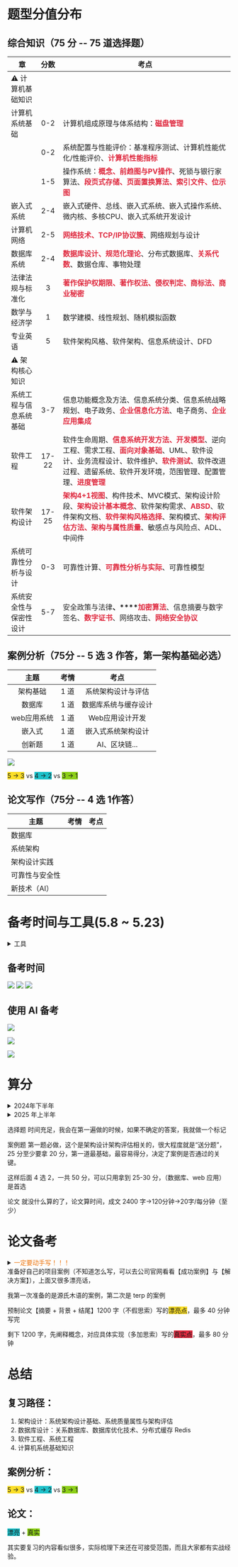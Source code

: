 # 题型分值分布
## 综合知识（75 分 -- 75 道选择题）
| **章** | **分数** | **考点** |
| --- | :---: | --- |
| ⚠️ 计算机基础知识 | | |
| 计算机系统基础 | 0-2 | 计算机组成原理与体系结构：**<font style="color:#DF2A3F;">磁盘管理</font>** |
| | 0-2 | 系统配置与性能评价：基准程序测试、计算机性能优化/性能评价、**<font style="color:#DF2A3F;">计算机性能指标</font>** |
| | 1-5 | 操作系统：**<font style="color:#DF2A3F;">概念、前趋图与PV操作</font>**、死锁与银行家算法、**<font style="color:#DF2A3F;">段页式存储、页面置换算法、索引文件、位示图</font>** |
| 嵌入式系统 | 2-4 | 嵌入式硬件、总线、嵌入式系统、嵌入式操作系统、微内核、多核CPU、嵌入式系统开发设计 |
| 计算机网络 | 2-5 | **<font style="color:#DF2A3F;">网络技术、TCP/IP协议簇</font>**、网络规划与设计 |
| 数据库系统 | 2-4 | **<font style="color:#DF2A3F;">数据库设计、规范化理论</font>**、分布式数据库、**<font style="color:#DF2A3F;">关系代数</font>**、数据仓库、事物处理 |
| 法律法规与标准化 | 3 | **<font style="color:#DF2A3F;">著作保护权期限、著作权法、侵权判定、商标法、商业秘密</font>** |
| 数学与经济学 | 1 | 数学建模、线性规划、随机模拟函数 |
| 专业英语 | 5 | 软件架构风格、软件架构、信息系统设计、DFD |
| ⚠️ 架构核心知识 | | |
| 系统工程与信息系统基础 | 3-7 | 信息功能概念及方法、信息系统分类、信息系统战略规划、电子政务、**<font style="color:#DF2A3F;">企业信息化方法</font>**、电子商务、**<font style="color:#DF2A3F;">企业应用集成</font>** |
| 软件工程 | 17-22 | 软件生命周期、**<font style="color:#DF2A3F;">信息系统开发方法、开发模型</font>**、逆向工程、需求工程、**<font style="color:#DF2A3F;">面向对象基础</font>**、UML、软件设计、业务流程设计、软件维护、**<font style="color:#DF2A3F;">软件测试</font>**、软件改进过程、遗留系统、软件开发环境，范围管理、配置管理、**<font style="color:#DF2A3F;">进度管理</font>** |
| 软件架构设计 | 17-25 | **<font style="color:#DF2A3F;">架构4+1视图</font>**、构件技术、MVC模式、架构设计阶段、**<font style="color:#DF2A3F;">架构设计基本概念</font>**、软件架构需求、**<font style="color:#DF2A3F;">ABSD</font>**、软件架构文档、**<font style="color:#DF2A3F;">软件架构风格选择</font>**、架构模式、**<font style="color:#DF2A3F;">架构评估方法、架构与属性质量</font>**、敏感点与风险点、ADL、中间件 |
| 系统可靠性分析与设计 | 0-3 | 可靠性计算、**<font style="color:#DF2A3F;">可靠性分析与实际</font>**、可靠性模型 |
| 系统安全性与保密性设计 | 5-7 | <font style="color:#262626;">安全政策与法律</font>**<font style="color:#262626;">、</font>****<font style="color:#DF2A3F;">加密算法</font>**<font style="color:#262626;">、信息摘要与数字签名、</font>**<font style="color:#DF2A3F;">数字证书</font>**<font style="color:#262626;">、网络攻击、</font>**<font style="color:#DF2A3F;">网络安全协议</font>** |




## 案例分析（75分 -- 5 选 3 作答，第一架构基础必选）
| 主题 | 考情 | 考点 |
| :---: | :---: | :---: |
| 架构基础 | 1 道 | 系统架构设计与评估 |
| 数据库 | 1 道 | 数据库系统与缓存设计 |
|  web应用系统 | 1 道 | Web应用设计开发 |
| 嵌入式 | 1 道 | 嵌入式系统架构设计 |
| 创新题 | 1 道 |  AI、区块链... |


![](https://cdn.nlark.com/yuque/0/2025/png/229290/1757423385852-42695c25-39b0-4984-81c5-a229f760e110.png)

<font style="background-color:#FBDE28;">5 -> 3</font> vs <font style="background-color:#1DC0C9;">4 -> 2</font> vs <font style="background-color:#8CCF17;">3 -> 1</font>

## 论文写作（75分 -- 4 选 1作答）
| 主题 | 考情 | 考点 |
| --- | --- | --- |
| 数据库 | | |
| 系统架构 | | |
| 架构设计实践 | | |
| 可靠性与安全性 | | |
| 新技术（AI） | | |


# 备考时间与工具(5.8 ~ 5.23)
<details class="lake-collapse"><summary id="u74168f46"><span class="ne-text">工具</span></summary><p id="u361af058" class="ne-p"><span class="ne-text">哈哈 本人做事比较注重仪式，上学的时候，要给某学科做错题集，必须买新的笔记本和笔</span></p><p id="u38987969" class="ne-p"><span class="ne-text">备考的时候 我全程使用了另一台 Windows 电脑 + Ipad + 32小时通关（纸质书）</span></p><p id="udd4a6e94" class="ne-p"><span class="ne-text">微信读书 + 腾讯元宝 + QQ 音乐</span></p></details>

## 备考时间

![](https://cdn.nlark.com/yuque/0/2025/png/229290/1757343506575-c3cd885e-232b-4024-817d-d24d82df60c4.png)
![](https://cdn.nlark.com/yuque/0/2025/png/229290/1757343356972-06d74b41-9765-4ff1-a6c4-c005689995c6.png)
![](https://cdn.nlark.com/yuque/0/2025/png/229290/1757342629886-5c3ec346-f96f-4933-812d-5ab2d89acd0f.png)

## 使用 AI 备考
![](https://cdn.nlark.com/yuque/0/2025/png/229290/1757342118417-9d344322-d778-4ca6-a218-869efce4357e.png)

![](https://cdn.nlark.com/yuque/0/2025/png/229290/1757342124217-a4561a90-8eb5-49a8-a1eb-d66574322e2e.png)

![](https://cdn.nlark.com/yuque/0/2025/png/229290/1757343015594-4560d864-8500-45bd-8450-09ea497725db.png)

# 算分
<details class="lake-collapse"><summary id="u3bb0b31d"><span class="ne-text">2024年下半年</span></summary><p id="u191a38e3" class="ne-p"><img src="https://cdn.nlark.com/yuque/0/2025/png/229290/1757341534497-b4a0a49b-2be8-4dde-9fd6-68bcab377145.png" width="668" id="ude03ae21" class="ne-image"></p></details>
<details class="lake-collapse"><summary id="u47ff5d60"><span class="ne-text">2025 年上半年</span></summary><p id="ud913ca5d" class="ne-p"><img src="https://cdn.nlark.com/yuque/0/2025/png/229290/1757341076438-755a73e3-b969-4685-ad6c-0480ffc8e937.png" width="663" id="u91cf1b91" class="ne-image"></p></details>


选择题 时间充足，我会在第一遍做的时候，如果不确定的答案，我就做一个标记

案例题 第一题必做，这个是架构设计架构评估相关的，很大程度就是“送分题”，25 分至少要拿 20 分，第一道最基础，最容易得分，决定了案例是否通过的关键。

这样后面 4 选 2，一共 50 分，可以只用拿到 25-30 分，（数据库、web 应用）是首选

论文 就没什么算的了，论文算时间，成文 2400 字->120分钟->20字/每分钟（至少）

# 论文备考
<details class="lake-collapse"><summary id="u358c2888"><span class="ne-text" style="color: #ED740C">一定要动手写！！！</span></summary><p id="ube06f318" class="ne-p"><span class="ne-text" style="color: #ED740C">一定要动手写！！！</span></p><p id="ub4ad498c" class="ne-p"><span class="ne-text" style="color: #D22D8D">一定要动手写！！！</span></p><p id="uf836f3a7" class="ne-p"><span class="ne-text" style="color: #DF2A3F; background-color: #FCE75A">一定要动手写！！！</span></p></details>
准备好自己的项目案例（不知道怎么写，可以去公司官网看看【成功案例】与【解决方案】），上面又很多漂亮话，

我第一次准备的是源氏木语的案例，第二次是 terp 的案例

预制论文【摘要 + 背景 + 结尾】1200 字（不假思索）写的<font style="background-color:#FBDE28;">漂亮点</font>，最多 40 分钟写完

剩下 1200 字，先阐释概念，对应具体实现（多加思索）写的<font style="background-color:#DF2A3F;">真实点</font>，最多 80 分钟

# 总结
## 复习路径：
1. 架构设计：系统架构设计基础、系统质量属性与架构评估
2. 数据库设计：关系数据库、数据库优化技术、分布式缓存 Redis
3. 软件工程、系统工程
4. 计算机系统基础知识

## 案例分析：
<font style="background-color:#FBDE28;">5 -> 3</font> vs <font style="background-color:#1DC0C9;">4 -> 2</font> vs <font style="background-color:#8CCF17;">3 -> 1</font>

## 论文：
<font style="background-color:#1DC0C9;">漂亮</font> + <font style="background-color:#8CCF17;">真实</font>

其实要复习的内容看似很多，实际梳理下来还在可接受范围，而且大家都有实战经验。

